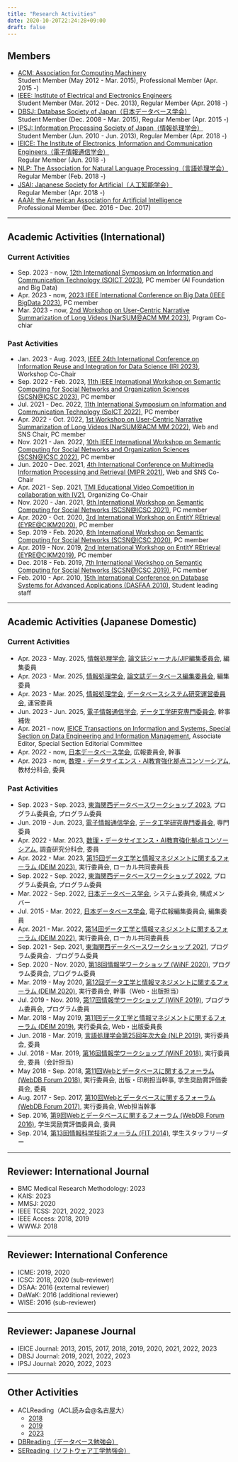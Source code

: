 ```yaml
---
title: "Research Activities"
date: 2020-10-20T22:24:28+09:00
draft: false
---
```


## Members
- [ACM: Association for Computing Machinery](http://www.acm.org/) \
	Student Member (May 2012 - Mar. 2015), Professional Member (Apr. 2015 -)
- [IEEE: Institute of Electrical and Electronics Engineers](https://www.ieee.org/index.html) \
	Student Member (Mar. 2012 - Dec. 2013), Regular Member (Apr. 2018 -)
- [DBSJ: Database Society of Japan（日本データベース学会）](http://dbsj.org/) \
	Student Member (Dec. 2008 - Mar. 2015), Regular Member (Apr. 2015 -)
- [IPSJ: Information Processing Society of Japan（情報処理学会）](http://www.ipsj.or.jp/) \
	Student Member (Jun. 2010 - Jun. 2013), Regular Member (Apr. 2018 -)
- [IEICE: The Institute of Electronics, Information and Communication Engineers（電子情報通信学会）](http://www.ieice.org/) \
	Regular Member (Jun. 2018 -)
- [NLP: The Association for Natural Language Processing（言語処理学会）](http://www.anlp.jp/) \
	Regular Member (Feb. 2018 -)
- [JSAI: Japanese Society for Artificial（人工知能学会）](https://www.ai-gakkai.or.jp/) \
	Regular Member (Apr. 2018 -)
- [AAAI: the American Association for Artificial Intelligence](http://www.aaai.org/) \
	Professional Member (Dec. 2016 - Dec. 2017)

----

## Academic Activities (International)
### Current Activities
- Sep. 2023 - now,
    [12th International Symposium on Information and Communication Technology (SOICT 2023)](https://soict.org/),
    PC member (AI Foundation and Big Data)
- Apr. 2023 - now,
	[2023 IEEE International Conference on Big Data (IEEE BigData 2023)](http://bigdataieee.org/BigData2023/index.html),
	PC member
- Mar. 2023 - now,
	[2nd Workshop on User-Centric Narrative Summarization of Long Videos (NarSUM@ACM MM 2023)](https://narsum.cf/),
	Prgram Co-chiar

### Past Activities
- Jan. 2023 - Aug. 2023,
	[IEEE 24th International Conference on Information Reuse and Integration for Data Science (IRI 2023)](https://homepages.uc.edu/~niunn/IRI23/index.html),
	Workshop Co-Chair
- Sep. 2022 - Feb. 2023,
	[11th IEEE International Workshop on Semantic Computing for Social Networks and Organization Sciences (SCSN@ICSC 2023)](http://pa.icar.cnr.it/scsn23/),
	PC member
- Jul. 2021 - Dec. 2022, 
	[11th International Symposium on Information and Communication Technology (SoICT 2022)](https://soict.org/),
	PC member
- Apr. 2022 - Oct. 2022,
	[1st Workshop on User-Centric Narrative Summarization of Long Videos (NarSUM@ACM MM 2022)](https://www.narsum.cf/),
	Web and SNS Chair, PC member
- Nov. 2021 - Jan. 2022,
	[10th IEEE International Workshop on Semantic Computing for Social Networks and Organization Sciences (SCSN@ICSC 2022)](http://pa.icar.cnr.it/scsn22/),
	PC member
- Jun. 2020 - Dec. 2021, 
	[4th International Conference on Multimedia Information Processing and Retrieval (MIPR 2021)](https://mipr2021.org/),
	Web and SNS Co-Chair
- Apr. 2021 - Sep. 2021,
	[TMI Educational Video Competition in collaboration with IV21](https://takacoma.gitlab.io/tmi-educational-video-competition/),
	Organizing Co-Chair
- Nov. 2020 - Jan. 2021,
	[9th International Workshop on Semantic Computing for Social Networks (SCSN@ICSC 2021)](http://pa.icar.cnr.it/scsn21/),
	PC member
- Apr. 2020 - Oct. 2020, 
	[3rd International Workshop on EntitY REtrieval (EYRE@CIKM2020)](https://sites.google.com/view/eyre20),
	PC member
- Sep. 2019 - Feb. 2020,
	[8th International Workshop on Semantic Computing for Social Networks (SCSN@ICSC 2020)](http://pa.icar.cnr.it/scsn20/),
	PC member
- Apr. 2019 - Nov. 2019,
	[2nd International Workshop on EntitY REtrieval (EYRE@CIKM2019)](https://sites.google.com/view/eyre19),
	PC member
- Dec. 2018 - Feb. 2019,
	[7th International Workshop on Semantic Computing for Social Networks (SCSN@ICSC 2019)](http://pa.icar.cnr.it/scsn19/),
	PC member
- Feb. 2010 - Apr. 2010,
	[15th International Conference on Database Systems for Advanced Applications (DASFAA 2010)](http://dasfaa2010.cs.tsukuba.ac.jp/),
	Student leading staff

----

## Academic Activities (Japanese Domestic)
### Current Activities
- Apr. 2023 - May. 2025, [情報処理学会](https://www.ipsj.or.jp/), [論文誌ジャーナル/JIP編集委員会](https://www.ipsj.or.jp/annai/committee/meibo/2020ronbunshi.html), 編集委員
- Apr. 2023 - Mar. 2025, [情報処理学会](https://www.ipsj.or.jp/), [論文誌データベース編集委員会](https://www.ipsj-tod.org/), 編集委員
- Apr. 2023 - Mar. 2025, [情報処理学会](https://www.ipsj.or.jp/), [データベースシステム研究運営委員会](https://www.ieice.org/iss/de/jpn/), 運営委員
- Jun. 2023 - Jun. 2025, [電子情報通信学会](https://www.ieice.org/jpn_r/), [データ工学研究専門委員会](https://www.ieice.org/iss/de/jpn/), 幹事補佐
- Apr. 2021 - now, [IEICE Transactions on Information and Systems, Special Section on Data Engineering and Information Management](https://www.ieice.org/eng_r/information/schedule/journals.php), Associate Editor, Special Section Editorial Committee
- Apr. 2022 - now, [日本データベース学会](http://dbsj.org/), 広報委員会, 幹事
- Apr. 2023 - now, [数理・データサイエンス・AI教育強化拠点コンソーシアム](http://www.mi.u-tokyo.ac.jp/consortium/activities4.html), 教材分科会, 委員

### Past Activities
- Sep. 2023 - Sep. 2023, [東海関西データベースワークショップ 2023](https://www.nadasemi.jp/dbws-2023/), プログラム委員会, プログラム委員
- Jun. 2019 - Jun. 2023, [電子情報通信学会](https://www.ieice.org/jpn_r/), [データ工学研究専門委員会](https://www.ieice.org/iss/de/jpn/), 専門委員
- Apr. 2022 - Mar. 2023, [数理・データサイエンス・AI教育強化拠点コンソーシアム](http://www.mi.u-tokyo.ac.jp/consortium/activities4.html), 調査研究分科会, 委員
- Apr. 2022 - Mar. 2023, [第15回データ工学と情報マネジメントに関するフォーラム (DEIM 2023)](https://event.dbsj.org/deim2023/), 実行委員会, ローカル共同委員長 
- Sep. 2022 - Sep. 2022, [東海関西データベースワークショップ 2022](https://sites.google.com/mil.doshisha.ac.jp/dbws2022/home), プログラム委員会, プログラム委員
- Mar. 2022 - Sep. 2022, [日本データベース学会](http://dbsj.org/), システム委員会, 構成メンバー
- Jul. 2015 - Mar. 2022, [日本データベース学会](http://dbsj.org/), 電子広報編集委員会, 編集委員
- Apr. 2021 - Mar. 2022, [第14回データ工学と情報マネジメントに関するフォーラム (DEIM 2022)](https://event.dbsj.org/deim2022/), 実行委員会, ローカル共同委員長 
- Sep. 2021 - Sep. 2021, [東海関西データベースワークショップ 2021](https://sites.google.com/db.info.gifu-u.ac.jp/dbws2021/), プログラム委員会．プログラム委員
- Sep. 2020 - Nov. 2020, [第18回情報学ワークショップ (WiNF 2020)](https://sites.google.com/view/winf2020), プログラム委員会, プログラム委員
- Mar. 2019 - May 2020, [第12回データ工学と情報マネジメントに関するフォーラム (DEIM 2020)](http://db-event.jpn.org/deim2020), 実行委員会, 幹事（Web・出版担当）
- Jul. 2019 - Nov. 2019, [第17回情報学ワークショップ (WiNF 2019)](https://sites.google.com/view/winf2019/), プログラム委員会, プログラム委員
- Mar. 2018 - May 2019, [第11回データ工学と情報マネジメントに関するフォーラム (DEIM 2019)](http://db-event.jpn.org/deim2019), 実行委員会, Web・出版委員長
- Jun. 2018 - Mar. 2019, [言語処理学会第25回年次大会 (NLP 2019)](http://www.anlp.jp/nlp2019/), 実行委員会, 委員
- Jul. 2018 - Mar. 2019, [第16回情報学ワークショップ (WiNF 2018)](http://www.kl.is.i.nagoya-u.ac.jp/winf2018/), 実行委員会, 委員（会計担当）
- May 2018 - Sep. 2018, [第11回Webとデータベースに関するフォーラム (WebDB Forum 2018)](http://db-event.jpn.org/webdbf2018/), 実行委員会, 出版・印刷担当幹事, 学生奨励賞評価委員会, 委員
- Aug. 2017 - Sep. 2017, [第10回Webとデータベースに関するフォーラム (WebDB Forum 2017)](http://db-event.jpn.org/webdbf2017/), 実行委員会, Web担当幹事
- Sep. 2016, [第9回Webとデータベースに関するフォーラム (WebDB Forum 2016)](http://db-event.jpn.org/webdbf2016/), 学生奨励賞評価委員会, 委員
- Sep. 2014, [第13回情報科学技術フォーラム (FIT 2014)](http://www.ipsj.or.jp/event/fit/fit2014/), 学生スタッフリーダー

----

## Reviewer: International Journal
- BMC Medical Research Methodology: 2023
- KAIS: 2023
- MMSJ: 2020
- IEEE TCSS: 2021, 2022, 2023
- IEEE Access: 2018, 2019
- WWWJ: 2018

----

## Reviewer: International Conference
- ICME: 2019, 2020
- ICSC: 2018, 2020 (sub-reviewer)
- DSAA: 2016 (external reviewer)
- DaWaK: 2016 (additional reviewer)
- WISE: 2016 (sub-reviewer)

----

## Reviewer: Japanese Journal
- IEICE Journal: 2013, 2015, 2017, 2018, 2019, 2020, 2021, 2022, 2023
- DBSJ Journal: 2019, 2021, 2022, 2023
- IPSJ Journal: 2020, 2022, 2023

-----

## Other Activities
- ACLReading（ACL読み会@名古屋大）
    - [2018](http://cr.fvcrc.i.nagoya-u.ac.jp/~sasano/acl2018nagoya/)
    - [2019](http://cr.fvcrc.i.nagoya-u.ac.jp/~sasano/acl2019nagoya/)
    - [2023](http://cr.fvcrc.i.nagoya-u.ac.jp/~sasano/acl2023nagoya/)
- [DBReading（データベース勉強会）](http://www.kde.cs.tsukuba.ac.jp/dbreading/)
- [SEReading（ソフトウェア工学勉強会）](https://sites.google.com/site/sereadings/)
